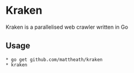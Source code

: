 # Kraken

Kraken is a parallelised web crawler written in Go

## Usage

	* go get github.com/mattheath/kraken
	* kraken
